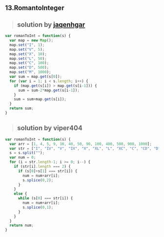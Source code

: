 ## 13.RomantoInteger
> ## solution by [jaqenhgar](https://discuss.leetcode.com/topic/27024/java-solution-clean-and-simple-7-ms)

```javascript
var romanToInt = function(s) {
  var map = new Map();
  map.set("I", 1);
  map.set("V", 5);
  map.set("X", 10);
  map.set("L", 50);
  map.set("C", 100);
  map.set("D", 500);
  map.set("M", 1000);
  var sum = map.get(s[0]);
  for (var i = 1; i < s.length; i++) {
    if (map.get(s[i]) > map.get(s[i-1])) {
      sum = sum-2*map.get(s[i-1]);
    }
    sum = sum+map.get(s[i]);
  }
  return sum;
}
```
> ## solution by viper404

```javascript
var romanToInt = function(s) {
  var arr = [1, 4, 5, 9, 10, 40, 50, 90, 100, 400, 500, 900, 1000];
  var str = ["I", "IV", "V", "IX", "X", "XL", "L", "XC", "C", "CD", "D", "CM", "M"];
  s = s.split("");
  var num = 0;
  for (i = str.length-1; i >= 0; i--) {
    if (str[i].length === 2) {
      if (s[0]+s[1] === str[i]) {
        num = num+arr[i];
        s.splice(0,2);
      }
    }
    else {
      while (s[0] === str[i]) {
        num = num+arr[i];
        s.splice(0,1);
      }
    }
  }
  return num;
}
```
